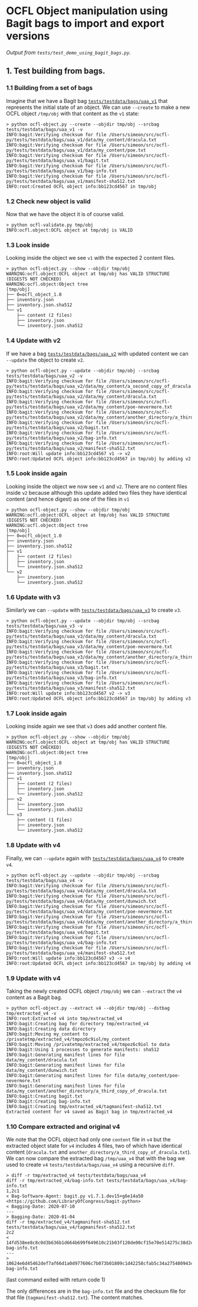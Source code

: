 # OCFL Object manipulation using Bagit bags to import and export versions

_Output from `tests/test_demo_using_bagit_bags.py`._

## 1. Test building from bags.

### 1.1 Building from a set of bags

Imagine that we have a Bagit bag [`tests/testdata/bags/uaa_v1`](https://github.com/zimeon/ocfl-py/tree/main/tests/testdata/bags/uaa_v1) that represents the initial state of an object. We can use `--create` to make a new OCFL object `/tmp/obj` with that content as the `v1` state:

```
> python ocfl-object.py --create --objdir tmp/obj --srcbag tests/testdata/bags/uaa_v1 -v
INFO:bagit:Verifying checksum for file /Users/simeon/src/ocfl-py/tests/testdata/bags/uaa_v1/data/my_content/dracula.txt
INFO:bagit:Verifying checksum for file /Users/simeon/src/ocfl-py/tests/testdata/bags/uaa_v1/data/my_content/poe.txt
INFO:bagit:Verifying checksum for file /Users/simeon/src/ocfl-py/tests/testdata/bags/uaa_v1/bagit.txt
INFO:bagit:Verifying checksum for file /Users/simeon/src/ocfl-py/tests/testdata/bags/uaa_v1/bag-info.txt
INFO:bagit:Verifying checksum for file /Users/simeon/src/ocfl-py/tests/testdata/bags/uaa_v1/manifest-sha512.txt
INFO:root:Created OCFL object info:bb123cd4567 in tmp/obj
```


### 1.2 Check new object is valid

Now that we have the object it is of course valid.

```
> python ocfl-validate.py tmp/obj
INFO:ocfl.object:OCFL object at tmp/obj is VALID
```


### 1.3 Look inside

Looking inside the object we see `v1` with the expected 2 content files.

```
> python ocfl-object.py --show --objdir tmp/obj
WARNING:ocfl.object:OCFL object at tmp/obj has VALID STRUCTURE (DIGESTS NOT CHECKED) 
WARNING:ocfl.object:Object tree
[tmp/obj]
├── 0=ocfl_object_1.0 
├── inventory.json 
├── inventory.json.sha512 
└── v1 
    ├── content (2 files)
    ├── inventory.json 
    └── inventory.json.sha512 

```


### 1.4 Update with v2

If we have a bag [`tests/testdata/bags/uaa_v2`](https://github.com/zimeon/ocfl-py/tree/main/tests/testdata/bags/uaa_v2) with updated content we can `--update` the object to create `v2`.

```
> python ocfl-object.py --update --objdir tmp/obj --srcbag tests/testdata/bags/uaa_v2 -v
INFO:bagit:Verifying checksum for file /Users/simeon/src/ocfl-py/tests/testdata/bags/uaa_v2/data/my_content/a_second_copy_of_dracula.txt
INFO:bagit:Verifying checksum for file /Users/simeon/src/ocfl-py/tests/testdata/bags/uaa_v2/data/my_content/dracula.txt
INFO:bagit:Verifying checksum for file /Users/simeon/src/ocfl-py/tests/testdata/bags/uaa_v2/data/my_content/poe-nevermore.txt
INFO:bagit:Verifying checksum for file /Users/simeon/src/ocfl-py/tests/testdata/bags/uaa_v2/data/my_content/another_directory/a_third_copy_of_dracula.txt
INFO:bagit:Verifying checksum for file /Users/simeon/src/ocfl-py/tests/testdata/bags/uaa_v2/bagit.txt
INFO:bagit:Verifying checksum for file /Users/simeon/src/ocfl-py/tests/testdata/bags/uaa_v2/bag-info.txt
INFO:bagit:Verifying checksum for file /Users/simeon/src/ocfl-py/tests/testdata/bags/uaa_v2/manifest-sha512.txt
INFO:root:Will update info:bb123cd4567 v1 -> v2
INFO:root:Updated OCFL object info:bb123cd4567 in tmp/obj by adding v2
```


### 1.5 Look inside again

Looking inside the object we now see `v1` and `v2`. There are no content files inside `v2` because although this update added two files they have identical content (and hence digest) as one of the files in `v1`

```
> python ocfl-object.py --show --objdir tmp/obj
WARNING:ocfl.object:OCFL object at tmp/obj has VALID STRUCTURE (DIGESTS NOT CHECKED) 
WARNING:ocfl.object:Object tree
[tmp/obj]
├── 0=ocfl_object_1.0 
├── inventory.json 
├── inventory.json.sha512 
├── v1 
│   ├── content (2 files)
│   ├── inventory.json 
│   └── inventory.json.sha512 
└── v2 
    ├── inventory.json 
    └── inventory.json.sha512 

```


### 1.6 Update with v3

Similarly we can `--update` with [`tests/testdata/bags/uaa_v3`](https://github.com/zimeon/ocfl-py/tree/main/tests/testdata/bags/uaa_v3) to create `v3`.

```
> python ocfl-object.py --update --objdir tmp/obj --srcbag tests/testdata/bags/uaa_v3 -v
INFO:bagit:Verifying checksum for file /Users/simeon/src/ocfl-py/tests/testdata/bags/uaa_v3/data/my_content/dracula.txt
INFO:bagit:Verifying checksum for file /Users/simeon/src/ocfl-py/tests/testdata/bags/uaa_v3/data/my_content/poe-nevermore.txt
INFO:bagit:Verifying checksum for file /Users/simeon/src/ocfl-py/tests/testdata/bags/uaa_v3/data/my_content/another_directory/a_third_copy_of_dracula.txt
INFO:bagit:Verifying checksum for file /Users/simeon/src/ocfl-py/tests/testdata/bags/uaa_v3/bagit.txt
INFO:bagit:Verifying checksum for file /Users/simeon/src/ocfl-py/tests/testdata/bags/uaa_v3/bag-info.txt
INFO:bagit:Verifying checksum for file /Users/simeon/src/ocfl-py/tests/testdata/bags/uaa_v3/manifest-sha512.txt
INFO:root:Will update info:bb123cd4567 v2 -> v3
INFO:root:Updated OCFL object info:bb123cd4567 in tmp/obj by adding v3
```


### 1.7 Look inside again

Looking inside again we see that `v3` does add another content file.

```
> python ocfl-object.py --show --objdir tmp/obj
WARNING:ocfl.object:OCFL object at tmp/obj has VALID STRUCTURE (DIGESTS NOT CHECKED) 
WARNING:ocfl.object:Object tree
[tmp/obj]
├── 0=ocfl_object_1.0 
├── inventory.json 
├── inventory.json.sha512 
├── v1 
│   ├── content (2 files)
│   ├── inventory.json 
│   └── inventory.json.sha512 
├── v2 
│   ├── inventory.json 
│   └── inventory.json.sha512 
└── v3 
    ├── content (1 files)
    ├── inventory.json 
    └── inventory.json.sha512 

```


### 1.8 Update with v4

Finally, we can `--update` again with [`tests/testdata/bags/uaa_v4`](https://github.com/zimeon/ocfl-py/tree/main/tests/testdata/bags/uaa_v4) to create `v4`.

```
> python ocfl-object.py --update --objdir tmp/obj --srcbag tests/testdata/bags/uaa_v4 -v
INFO:bagit:Verifying checksum for file /Users/simeon/src/ocfl-py/tests/testdata/bags/uaa_v4/data/my_content/dracula.txt
INFO:bagit:Verifying checksum for file /Users/simeon/src/ocfl-py/tests/testdata/bags/uaa_v4/data/my_content/dunwich.txt
INFO:bagit:Verifying checksum for file /Users/simeon/src/ocfl-py/tests/testdata/bags/uaa_v4/data/my_content/poe-nevermore.txt
INFO:bagit:Verifying checksum for file /Users/simeon/src/ocfl-py/tests/testdata/bags/uaa_v4/data/my_content/another_directory/a_third_copy_of_dracula.txt
INFO:bagit:Verifying checksum for file /Users/simeon/src/ocfl-py/tests/testdata/bags/uaa_v4/bagit.txt
INFO:bagit:Verifying checksum for file /Users/simeon/src/ocfl-py/tests/testdata/bags/uaa_v4/bag-info.txt
INFO:bagit:Verifying checksum for file /Users/simeon/src/ocfl-py/tests/testdata/bags/uaa_v4/manifest-sha512.txt
INFO:root:Will update info:bb123cd4567 v3 -> v4
INFO:root:Updated OCFL object info:bb123cd4567 in tmp/obj by adding v4
```


### 1.9 Update with v4

Taking the newly created OCFL object `/tmp/obj` we can `--extract` the `v4` content as a Bagit bag.

```
> python ocfl-object.py --extract v4 --objdir tmp/obj --dstbag tmp/extracted_v4 -v
INFO:root:Extracted v4 into tmp/extracted_v4
INFO:bagit:Creating bag for directory tmp/extracted_v4
INFO:bagit:Creating data directory
INFO:bagit:Moving my_content to /privatetmp/extracted_v4/tmpoz6c9iol/my_content
INFO:bagit:Moving /privatetmp/extracted_v4/tmpoz6c9iol to data
INFO:bagit:Using 1 processes to generate manifests: sha512
INFO:bagit:Generating manifest lines for file data/my_content/dracula.txt
INFO:bagit:Generating manifest lines for file data/my_content/dunwich.txt
INFO:bagit:Generating manifest lines for file data/my_content/poe-nevermore.txt
INFO:bagit:Generating manifest lines for file data/my_content/another_directory/a_third_copy_of_dracula.txt
INFO:bagit:Creating bagit.txt
INFO:bagit:Creating bag-info.txt
INFO:bagit:Creating tmp/extracted_v4/tagmanifest-sha512.txt
Extracted content for v4 saved as Bagit bag in tmp/extracted_v4
```


### 1.10 Compare extracted and original v4

We note that the OCFL object had only one `content` file in `v4` but the extracted object state for `v4` includes 4 files, two of which have identical content (`dracula.txt` and `another_directory/a_third_copy_of_dracula.txt`). We can now compare the extracted bag `/tmp/uaa_v4` that with the bag we used to create `v4` `tests/testdata/bags/uaa_v4` using a recursive `diff`.

```
> diff -r tmp/extracted_v4 tests/testdata/bags/uaa_v4
diff -r tmp/extracted_v4/bag-info.txt tests/testdata/bags/uaa_v4/bag-info.txt
1,2c1
< Bag-Software-Agent: bagit.py v1.7.1.dev15+g6e14a50 <https://github.com/LibraryOfCongress/bagit-python>
< Bagging-Date: 2020-07-10
---
> Bagging-Date: 2020-01-04
diff -r tmp/extracted_v4/tagmanifest-sha512.txt tests/testdata/bags/uaa_v4/tagmanifest-sha512.txt
2c2
< 14fd538ee8c8c0d3b636b1d664b699f649610c21b03f120de00cf15e70e514275c38d2dc7b5c89f07521ad7d8d9f4015e91cec567a1d344e124cb21ee7a4d85c bag-info.txt
---
> 10624e6d45462def7af66d1a0d977606c7b073b01809c1d42258cfab5c34a275480943cbe78044416aee1f23822cc3762f92247b8f39b5c6ddc5ae32a8f94ce5 bag-info.txt
```

(last command exited with return code 1)

The only differences are in the `bag-info.txt` file and the checksum file for that file (`tagmanifest-sha512.txt`). The content matches.

